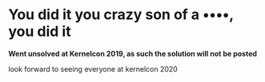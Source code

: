 # You did it you crazy son of a ••••, you did it

**Went unsolved at Kernelcon 2019, as such the solution will not be posted**

look forward to seeing everyone at kernelcon 2020
